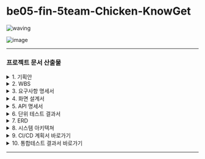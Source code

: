 # be05-fin-5team-Chicken-KnowGet
![waving](https://capsule-render.vercel.app/api?type=waving&width=100%&height=300&text=Chicken%20팀의%20KnowGet%20프로젝트&fontAlign=50&fontAlignY=40&color=gradient&fontSize=40)

![image](https://github.com/beyond-sw-camp/be05-fin-5team-KnowGet-Backend/assets/155924495/815be4e6-e66b-41c2-bae6-dd1df73eed2c)

---

### 프로젝트 문서 산출물

<details>
  
  <summary>1. 기획안</summary>

  <br/>

  [한화시스템 BEYOND SW캠프 5기 최종프로젝트.pdf](https://github.com/user-attachments/files/16010874/BEYOND.SW.5.pdf)

</details>

<details>
  
  <summary>2. WBS</summary>

  <br/>
  
  [Final Project - WBS.pdf](https://github.com/user-attachments/files/16010901/Final.Project.-.WBS.pdf)
  
</details>

<details>

  <summary>3. 요구사항 명세서</summary>

  <br/>
  
  [Final Project - 요구사항 명세서.pdf](https://github.com/user-attachments/files/16011006/Final.Project.-.pdf)
  
</details>

<details>
  
  <summary>4. 화면 설계서</summary>

  <br/>

  - [화면 설계서 바로가기 >](https://www.figma.com/design/waOCStYSDMCl7OtFEHo5W8/KnowGet?node-id=0%3A1&t=NVhpxYY0jEwuSWgT-1)
  
</details>

<details>
  
  <summary>5. API 명세서</summary>

  <br/>
  
  [Final Project - API 명세서.pdf](https://github.com/user-attachments/files/16010957/Final.Project.-.API.pdf)
  
</details>

<details>

  <summary>6. 단위 테스트 결과서</summary>

  <br/>  

  [Final Project - 단위 테스트.pdf](https://github.com/user-attachments/files/16011221/Final.Project.-.pdf)

</details>

<details>

  <summary>7. ERD</summary>

  <br/>
  
  ![ERD](https://github.com/beyond-sw-camp/be05-fin-5team-KnowGet-Backend/assets/93907076/7e86effe-688b-4a13-915b-2eca4b30f02b)
  
</details>

<details>

  <summary>8. 시스템 아키텍쳐</summary>

  <br/>
  
  ![System Architecture](https://github.com/beyond-sw-camp/be05-fin-5team-KnowGet-Backend/assets/132131921/45b2dc86-c209-4d04-9f34-92d82ef627e8)

</details>


<details>

  <summary>9. CI/CD 계획서 바로가기</summary>

  <br/>
  
  [CI/CD 계획서.pdf](https://github.com/user-attachments/files/16011023/CI.pdf)

</details>

<details>

  <summary>10. 통합테스트 결과서 바로가기</summary>

  <br/>

  [Final Project - 통합 테스트.pdf](https://github.com/user-attachments/files/16011223/Final.Project.-.pdf)

</details>


---

